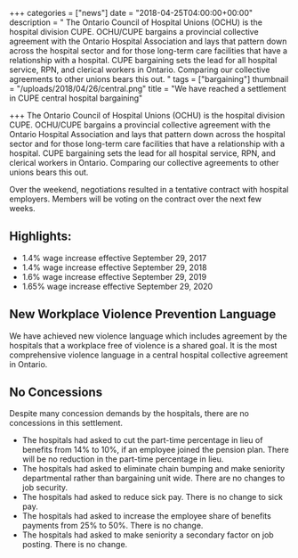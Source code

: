 +++
categories = ["news"]
date = "2018-04-25T04:00:00+00:00"
description = " The Ontario Council of Hospital Unions (OCHU) is the hospital division CUPE. OCHU/CUPE bargains a provincial collective agreement with the Ontario Hospital Association and lays that pattern down across the hospital sector and for those long-term care facilities that have a relationship with a hospital. CUPE bargaining sets the lead for all hospital service, RPN, and clerical workers in Ontario. Comparing our collective agreements to other unions bears this out. "
tags = ["bargaining"]
thumbnail = "/uploads/2018/04/26/central.png"
title = "We have reached a settlement in CUPE central hospital bargaining"

+++
The Ontario Council of Hospital Unions (OCHU) is the hospital  division CUPE. OCHU/CUPE bargains a provincial collective agreement with  the Ontario Hospital Association and lays that pattern down across the  hospital sector and for those long-term care facilities that have a  relationship with a hospital. CUPE bargaining sets the lead for all  hospital service, RPN, and clerical workers in Ontario. Comparing our  collective agreements to other unions bears this out.

Over the weekend, negotiations resulted in a tentative contract with  hospital employers. Members will be voting on the contract over the next  few weeks.

## Highlights:

* 1.4% wage increase effective September 29, 2017
* 1.4% wage increase effective September 29, 2018
* 1.6% wage increase effective September 29, 2019
* 1.65% wage increase effective September 29, 2020

## New Workplace Violence Prevention Language

We have achieved new violence language which includes agreement by  the hospitals that a workplace free of violence is a shared goal. It is  the most comprehensive violence language in a central hospital  collective agreement in Ontario.

## No Concessions

Despite many concession demands by the hospitals, there are no concessions in this settlement.

* The hospitals had asked to cut the part-time percentage in lieu of  benefits from 14% to 10%, if an employee joined the pension plan. There  will be no reduction in the part-time percentage in lieu.
* The hospitals had asked to eliminate chain bumping and make  seniority departmental rather than bargaining unit wide. There are no  changes to job security.
* The hospitals had asked to reduce sick pay. There is no change to sick pay.
* The hospitals had asked to increase the employee share of benefits payments from 25% to 50%. There is no change.
* The hospitals had asked to make seniority a secondary factor on job posting. There is no change.
